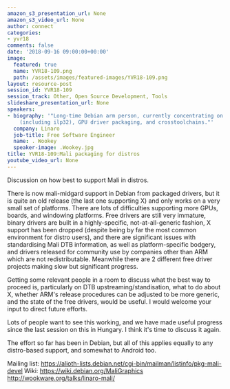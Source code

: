 ```yaml
---
amazon_s3_presentation_url: None
amazon_s3_video_url: None
author: connect
categories:
- yvr18
comments: false
date: '2018-09-16 09:00:00+00:00'
image:
  featured: true
  name: YVR18-109.png
  path: /assets/images/featured-images/YVR18-109.png
layout: resource-post
session_id: YVR18-109
session_track: Other, Open Source Development, Tools
slideshare_presentation_url: None
speakers:
- biography: '"Long-time Debian arm person, currently concentrating on the arm64 port
    (including ilp32), GPU driver packaging, and crosstoolchains."'
  company: Linaro
  job-title: Free Software Engineer
  name: . Wookey
  speaker-image: .Wookey.jpg
title: YVR18-109:Mali packaging for distros
youtube_video_url: None
---
```


Discussion on how best to support Mali in distros.

There is now mali-midgard support in Debian from packaged drivers, but it is quite an old release (the last one supporting X) and only works on a very small set of platforms. There are lots of difficulties supporting more GPUs, boards, and windowing platforms. Free drivers are still very immature, binary drivers are built in a highly-specific, not-at-all-generic fashion, X support has been dropped (despite being by far the most common environment for distro users), and there are significant issues with standardising Mali DTB information, as well as platform-specific bodgery, and drivers released for community use by companies other than ARM which are not redistributable. Meanwhile there are 2 different free driver projects making slow but significant progress.

Getting some relevant people in a room to discuss what the best way to proceed is, particularly on DTB upstreaming/standisation,  what to do about X, whether ARM's release procedures can be adjusted to be more generic, and the state of the free drivers, would be useful. I would welcome your input to direct future efforts.

Lots of people want to see this working, and we have made useful progress since the last session on this in Hungary. I think it's time to discuss it again.

The effort so far has been in Debian, but all of this applies equally to any distro-based support, and somewhat to Android too.

Mailing list: 
https://alioth-lists.debian.net/cgi-bin/mailman/listinfo/pkg-mali-devel
Wiki: https://wiki.debian.org/MaliGraphics
http://wookware.org/talks/linaro-mali/